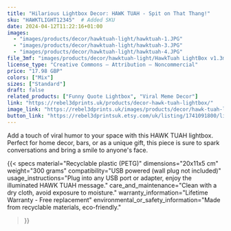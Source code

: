 ```yaml
---
title: "Hilarious Lightbox Decor: HAWK TUAH - Spit on That Thang!"
sku: "HAWKTLIGHT12345"  # Added SKU
date: 2024-04-12T11:22:16+01:00
images:
  - "images/products/decor/hawktuah-light/hawktuah-1.JPG"
  - "images/products/decor/hawktuah-light/hawktuah-3.JPG"
  - "images/products/decor/hawktuah-light/hawktuah-4.JPG"
file_3mf: "images/products/decor/hawktuah-light/HawkTuah LightBox v1.3mf"
license_type: "Creative Commons — Attribution — Noncommercial"
price: "17.98 GBP"
colors: ["Mix"]
sizes: ["Standard"]
draft: false
related_products: ["Funny Quote Lightbox", "Viral Meme Decor"]
link: "https://rebel3dprints.uk/products/decor-hawk-tuah-lightbox/"
image_link: "https://rebel3dprints.uk/images/products/decor/hawk-tuah-lightbox/hawk-lightbox.jpeg"
button_link: "https://rebel3dprintsuk.etsy.com/uk/listing/1741091800/lightbox-with-hawk-tuah-spit-on-that"
---
```

Add a touch of viral humor to your space with this HAWK TUAH lightbox. Perfect for home decor, bars, or as a unique gift, this piece is sure to spark conversations and bring a smile to anyone's face.

{{< specs
    material="Recyclable plastic (PETG)"
    dimensions="20x11x5 cm"
    weight="300 grams"
    compatibility="USB powered (wall plug not included)"
    usage_instructions="Plug into any USB port or adapter, enjoy the illuminated HAWK TUAH message."
    care_and_maintenance="Clean with a dry cloth, avoid exposure to moisture."
    warranty_information="Lifetime Warranty - Free replacement"
    environmental_or_safety_information="Made from recyclable materials, eco-friendly."
>}}
